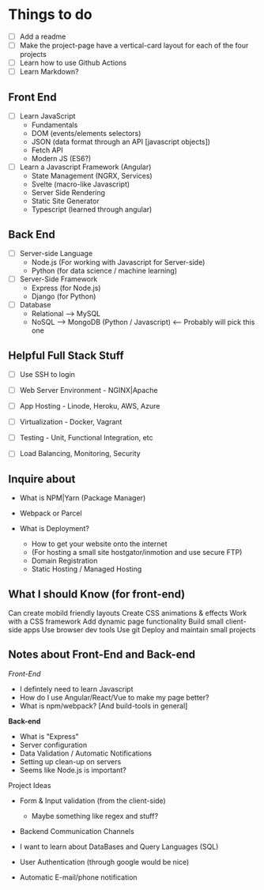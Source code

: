 Things to do
============

- [ ] Add a readme
- [ ] Make the project-page have a vertical-card layout for each of the four projects
- [ ] Learn how to use Github Actions
- [ ] Learn Markdown?

Front End
---------
- [ ] Learn JavaScript
    - Fundamentals
    - DOM (events/elements selectors)
    - JSON (data format through an API [javascript objects])
    - Fetch API
    - Modern JS (ES6?)
- [ ] Learn a Javascript Framework (Angular)
    - State Management (NGRX, Services)
    - Svelte (macro-like Javascript)
    - Server Side Rendering
    - Static Site Generator
    - Typescript (learned through angular)

Back End
--------
- [ ] Server-side Language 
    - Node.js (For working with Javascript for Server-side)
    - Python (for data science / machine learning)
- [ ] Server-Side Framework
    - Express (for Node.js)
    - Django (for Python)
- [ ] Database
    - Relational --> MySQL
    - NoSQL --> MongoDB (Python / Javascript) <-- Probably will pick this one

Helpful Full Stack Stuff
------------------------
- [ ] Use SSH to login
- [ ] Web Server Environment - NGINX|Apache
- [ ] App Hosting - Linode, Heroku, AWS, Azure
- [ ] Virtualization - Docker, Vagrant
- [ ] Testing - Unit, Functional Integration, etc
- [ ] Load Balancing, Monitoring, Security


Inquire about
--------------
- What is NPM|Yarn (Package Manager)
- Webpack or Parcel

- What is Deployment?
    - How to get your website onto the internet
    - (For hosting a small site hostgator/inmotion and use secure FTP)
    - Domain Registration 
    - Static Hosting / Managed Hosting

What I should Know (for front-end)
----------------------------------
Can create mobild friendly layouts
Create CSS animations & effects
Work with a CSS framework
Add dynamic page functionality
Build small client-side apps
Use browser dev tools
Use git
Deploy and maintain small projects 




Notes about Front-End and Back-end
----------------------------------
_Front-End_
- I defintely need to learn Javascript
- How do I use Angular/React/Vue to make my page better?
- What is npm/webpack? [And build-tools in general]

__Back-end__
- What is "Express"
- Server configuration
- Data Validation / Automatic Notifications
- Setting up clean-up on servers
- Seems like Node.js is important?

Project Ideas
- Form & Input validation (from the client-side) 
    - Maybe something like regex and stuff?
- Backend Communication Channels

- I want to learn about DataBases and Query Languages (SQL)
- User Authentication (through google would be nice)
- Automatic E-mail/phone notification
